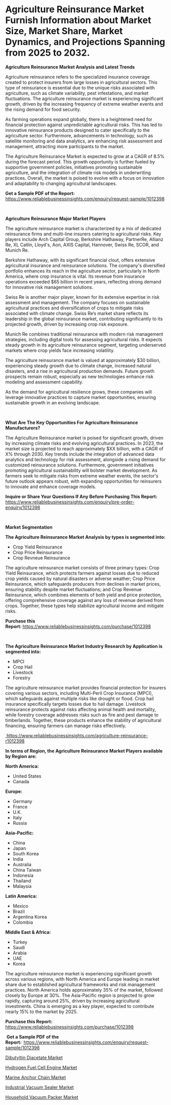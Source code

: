 <p><h1>Agriculture Reinsurance Market Furnish Information about Market Size, Market Share, Market Dynamics, and Projections Spanning from 2025 to 2032.</h1></p><p><strong>Agriculture Reinsurance Market Analysis and Latest Trends</strong></p>
<p><p>Agriculture reinsurance refers to the specialized insurance coverage created to protect insurers from large losses in agricultural sectors. This type of reinsurance is essential due to the unique risks associated with agriculture, such as climate variability, pest infestations, and market fluctuations. The agriculture reinsurance market is experiencing significant growth, driven by the increasing frequency of extreme weather events and the rising demand for food security. </p><p>As farming operations expand globally, there is a heightened need for financial protection against unpredictable agricultural risks. This has led to innovative reinsurance products designed to cater specifically to the agriculture sector. Furthermore, advancements in technology, such as satellite monitoring and data analytics, are enhancing risk assessment and management, attracting more participants to the market.</p><p>The Agriculture Reinsurance Market is expected to grow at a CAGR of 8.5% during the forecast period. This growth opportunity is further fueled by supportive government policies, initiatives promoting sustainable agriculture, and the integration of climate risk models in underwriting practices. Overall, the market is poised to evolve with a focus on innovation and adaptability to changing agricultural landscapes.</p></p>
<p><strong>Get a Sample PDF of the Report:&nbsp;</strong> <a href="https://www.reliablebusinessinsights.com/enquiry/request-sample/1012398?utm_campaign=96&utm_medium=2&utm_source=Github&utm_content=ia&utm_term=06032025&utm_id=agriculture-reinsurance">https://www.reliablebusinessinsights.com/enquiry/request-sample/1012398</a></p>
<p>&nbsp;</p>
<p><strong>Agriculture Reinsurance Major Market Players</strong></p>
<p><p>The agriculture reinsurance market is characterized by a mix of dedicated reinsurance firms and multi-line insurers catering to agricultural risks. Key players include Arch Capital Group, Berkshire Hathaway, PartnerRe, Allianz Re, XL Catlin, Lloyd's, Aon, AXIS Capital, Hannover, Swiss Re, SCOR, and Munich Re.</p><p>Berkshire Hathaway, with its significant financial clout, offers extensive agricultural insurance and reinsurance solutions. The company's diversified portfolio enhances its reach in the agriculture sector, particularly in North America, where crop insurance is vital. Its revenue from insurance operations exceeded $65 billion in recent years, reflecting strong demand for innovative risk management solutions.</p><p>Swiss Re is another major player, known for its extensive expertise in risk assessment and management. The company focuses on sustainable agricultural practices and diversification of crops to mitigate risks associated with climate change. Swiss Re’s market share reflects its leadership in the global reinsurance market, contributing significantly to its projected growth, driven by increasing crop risk exposure.</p><p>Munich Re combines traditional reinsurance with modern risk management strategies, including digital tools for assessing agricultural risks. It expects steady growth in its agriculture reinsurance segment, targeting underserved markets where crop yields face increasing volatility.</p><p>The agriculture reinsurance market is valued at approximately $30 billion, experiencing steady growth due to climate change, increased natural disasters, and a rise in agricultural production demands. Future growth prospects remain robust, especially as new technologies enhance risk modeling and assessment capability.</p><p>As the demand for agricultural resilience grows, these companies will leverage innovative practices to capture market opportunities, ensuring sustainable growth in an evolving landscape.</p></p>
<p>&nbsp;</p>
<p><strong>What Are The Key Opportunities For Agriculture Reinsurance Manufacturers?</strong></p>
<p><p>The Agriculture Reinsurance market is poised for significant growth, driven by increasing climate risks and evolving agricultural practices. In 2023, the market size is projected to reach approximately $XX billion, with a CAGR of X% through 2030. Key trends include the integration of advanced data analytics and technology for risk assessment, alongside a rising demand for customized reinsurance solutions. Furthermore, government initiatives promoting agricultural sustainability will bolster market development. As farmers seek to mitigate risks from extreme weather events, the sector's future outlook appears robust, with expanding opportunities for reinsurers to innovate and enhance coverage models.</p></p>
<p><strong>Inquire or Share Your Questions If Any Before Purchasing This Report:</strong> <a href="https://www.reliablebusinessinsights.com/enquiry/pre-order-enquiry/1012398?utm_campaign=96&utm_medium=2&utm_source=Github&utm_content=ia&utm_term=06032025&utm_id=agriculture-reinsurance">https://www.reliablebusinessinsights.com/enquiry/pre-order-enquiry/1012398</a></p>
<p>&nbsp;</p>
<p><strong>Market Segmentation</strong></p>
<p><strong>The Agriculture Reinsurance Market Analysis by types is segmented into:</strong></p>
<p><ul><li>Crop Yield Reinsurance</li><li>Crop Price Reinsurance</li><li>Crop Revneue Reinsurance</li></ul></p>
<p><p>The agriculture reinsurance market consists of three primary types: Crop Yield Reinsurance, which protects farmers against losses due to reduced crop yields caused by natural disasters or adverse weather; Crop Price Reinsurance, which safeguards producers from declines in market prices, ensuring stability despite market fluctuations; and Crop Revenue Reinsurance, which combines elements of both yield and price protection, offering comprehensive coverage against any loss of revenue derived from crops. Together, these types help stabilize agricultural income and mitigate risks.</p></p>
<p><strong>Purchase this Report:&nbsp;</strong><a href="https://www.reliablebusinessinsights.com/purchase/1012398?utm_campaign=96&utm_medium=2&utm_source=Github&utm_content=ia&utm_term=06032025&utm_id=agriculture-reinsurance">https://www.reliablebusinessinsights.com/purchase/1012398</a></p>
<p>&nbsp;</p>
<p><strong>The Agriculture Reinsurance Market Industry Research by Application is segmented into:</strong></p>
<p><ul><li>MPCI</li><li>Crop Hail</li><li>Livestock</li><li>Forestry</li></ul></p>
<p><p>The agriculture reinsurance market provides financial protection for insurers covering various sectors, including Multi-Peril Crop Insurance (MPCI), which safeguards against multiple risks like drought or flood. Crop hail insurance specifically targets losses due to hail damage. Livestock reinsurance protects against risks affecting animal health and mortality, while forestry coverage addresses risks such as fire and pest damage to timberlands. Together, these products enhance the stability of agricultural financing, ensuring farmers can manage risks effectively.</p></p>
<p><a href="https://www.reliablebusinessinsights.com/agriculture-reinsurance-r1012398?utm_campaign=96&utm_medium=2&utm_source=Github&utm_content=ia&utm_term=06032025&utm_id=agriculture-reinsurance">&nbsp;https://www.reliablebusinessinsights.com/agriculture-reinsurance-r1012398</a></p>
<p><strong>In terms of Region, the Agriculture Reinsurance Market Players available by Region are:</strong></p>
<p>
    <p> <strong> North America: </strong>
        <ul>
            <li>United States</li>
            <li>Canada</li>
        </ul>
        </p> 
    <p> <strong> Europe: </strong>
        <ul>
            <li>Germany</li>
            <li>France</li>
            <li>U.K.</li>
            <li>Italy</li>
            <li>Russia</li>
        </ul>
        </p> 
    <p> <strong> Asia-Pacific: </strong>
        <ul>
            <li>China</li>
            <li>Japan</li>
            <li>South Korea</li>
            <li>India</li>
            <li>Australia</li>
            <li>China Taiwan</li>
            <li>Indonesia</li>
            <li>Thailand</li>
            <li>Malaysia</li>
        </ul>
        </p> 
    <p> <strong> Latin America: </strong>
        <ul>
            <li>Mexico</li>
            <li>Brazil</li>
            <li>Argentina Korea</li>
            <li>Colombia</li>
        </ul>
        </p> 
    <p> <strong> Middle East & Africa: </strong>
        <ul>
            <li>Turkey</li>
            <li>Saudi</li>
            <li>Arabia</li>
            <li>UAE</li>
            <li>Korea</li>
        </ul>
    </p>
    </p>
<p><p>The agriculture reinsurance market is experiencing significant growth across various regions, with North America and Europe leading in market share due to established agricultural frameworks and risk management practices. North America holds approximately 35% of the market, followed closely by Europe at 30%. The Asia-Pacific region is projected to grow rapidly, capturing around 25%, driven by increasing agricultural investments. China is emerging as a key player, expected to contribute nearly 15% to the market by 2025.</p></p>
<p><strong>Purchase this Report: </strong><a href="https://www.reliablebusinessinsights.com/purchase/1012398?utm_campaign=96&utm_medium=2&utm_source=Github&utm_content=ia&utm_term=06032025&utm_id=agriculture-reinsurance">https://www.reliablebusinessinsights.com/purchase/1012398</a></p>
<p>&nbsp;<strong>Get a Sample PDF of the Report:&nbsp;&nbsp;</strong><a href="https://www.reliablebusinessinsights.com/enquiry/request-sample/1012398?utm_campaign=96&utm_medium=2&utm_source=Github&utm_content=ia&utm_term=06032025&utm_id=agriculture-reinsurance">https://www.reliablebusinessinsights.com/enquiry/request-sample/1012398</a></p>
<p><strong></strong></p>
<p><p><a href="https://github.com/vsiljgestel/Market-Research-Report-List-1/blob/main/dibutyltin-diacetate-market.md?utm_campaign=96&utm_medium=2&utm_source=Github&utm_content=ia&utm_term=06032025&utm_id=agriculture-reinsurance">Dibutyltin Diacetate Market</a></p><p><a href="https://github.com/nwokechock6s/Market-Research-Report-List-1/blob/main/hydrogen-fuel-cell-engine-market.md?utm_campaign=96&utm_medium=2&utm_source=Github&utm_content=ia&utm_term=06032025&utm_id=agriculture-reinsurance">Hydrogen Fuel Cell Engine Market</a></p><p><a href="https://github.com/ummulmzu/Market-Research-Report-List-1/blob/main/marine-anchor-chain-market.md?utm_campaign=96&utm_medium=2&utm_source=Github&utm_content=ia&utm_term=06032025&utm_id=agriculture-reinsurance">Marine Anchor Chain Market</a></p><p><a href="https://github.com/aiamekar/Market-Research-Report-List-1/blob/main/industrial-vacuum-sealer-market.md?utm_campaign=96&utm_medium=2&utm_source=Github&utm_content=ia&utm_term=06032025&utm_id=agriculture-reinsurance">Industrial Vacuum Sealer Market</a></p><p><a href="https://github.com/boudykodumi/Market-Research-Report-List-1/blob/main/household-vacuum-packer-market.md?utm_campaign=96&utm_medium=2&utm_source=Github&utm_content=ia&utm_term=06032025&utm_id=agriculture-reinsurance">Household Vacuum Packer Market</a></p></p>